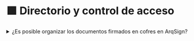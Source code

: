# 🟪 Directorio y control de acceso

<details>

<summary>¿Es posible organizar los documentos firmados en cofres en ArqSign?</summary>

Para organizar los documentos, puedes acceder a uno de los tutoriales a continuación:&#x20;

* [<mark style="color:blue;">Estructura de directorios para clientes que aún no han firmado documentos</mark>](../diretorios/documentos/configuracion-de-directorios-para-clientes-que-aun-no-han-firmado-documentos.md).
* [<mark style="color:blue;">Estructura de directorios para clientes que ya han firmado documentos.</mark>](../diretorios/documentos/configuracion-de-directorios-para-clientes-que-ya-han-firmado-documentos.md)

O seguir el paso a paso descrito a continuación:

**Cómo Crear Estructura de Directorios:**

1\. Revisa los permisos de los usuarios dejando solo tu usuario como Administrador Global, lo que evitará que otros usuarios accedan a todas las carpetas y documentos. Para esto, accede al menú [<mark style="color:blue;">Administración > Usuarios</mark>](../administracao/administracao/usuarios.md).

2\. Crea la estructura de directorios en el menú [<mark style="color:blue;">Documentos</mark>](../diretorios/documentos/).

3.Si ya tienes documentos en la carpeta raíz, muévalos a las carpetas correspondientes en el menú[ <mark style="color:blue;">Documentos</mark>](../diretorios/documentos/).

**Cómo definir Permisos de acceso a los Directorios:**

1\. Para facilitar, crea grupos de usuarios (ejemplo: por sectores o funciones) en el menú [<mark style="color:blue;">Administración > Grupo de Usuarios</mark>](../administracao/administracao/grupo-de-usuarios.md), como en el siguiente ejemplo:

a) Comercial – Gerencia (Perfil de Directorios – Administrador)&#x20;

b) Comercial – Vendedores (Perfil de Directorios – Colaborador)

c) Comercial – Otras funciones con función de lectura (Perfil de Directorios – Lector)&#x20;

2\. Inserta los grupos creados en la carpeta raíz y habilita permiso de lectura para todos a través del menú [<mark style="color:blue;">Documentos > Acciones</mark>](../diretorios/documentos/#acoes-individuais-subdiretorios).

3\. Ajusta los permisos de las carpetas sectoriales en el menú [<mark style="color:blue;">Documentos</mark>](../diretorios/documentos/) y selecciona la carpeta [<mark style="color:blue;">Acciones > Editar permisos</mark>](../diretorios/documentos/#acoes-individuais-subdiretorios).

4\. Crea o edita usuarios y ajusta permisos de acceso según la tabla a continuación. Haz clic en la imagen para ampliar.&#x20;

![](<../.gitbook/assets/image (156).png>)

**Permisos para Directorios:**

Solo el Administrador Global de la cuenta tendrá acceso al menú de directorios, por lo que es tan importante cuidar que solo personas sin restricciones de acceso tengan este perfil. A continuación, algunas de las acciones permitidas al Administrador Global en el menú Directorios:

**1. Perfil de usuarios** – Perfil definido durante la creación del usuario y que designa las acciones del usuario en la plataforma. Actualmente hay dos opciones: Remitente de Documentos y Administrador Global.

a) Remitente de Documentos – Usuario sin permiso de acceso a las funcionalidades de gestión de la plataforma.

b) Administrador Global – Usuarios con permiso de acceso a todas las funcionalidades de la plataforma.&#x20;

**2. Perfil de Directorios** – Perfil que designa la permiso de acceso del usuario o grupo a Directorios. Los perfiles de directorio pueden ser: Administrador, Colaborador y Lector.&#x20;

a) Administrador – Un usuario o grupo de usuarios con este perfil de directorios puede consultar y descargar contenido, incluir, mover, compartir y renombrar documentos, eliminar o incluir nuevas carpetas, además de poder cambiar permisos de acceso. &#x20;

b) Colaborador – Un usuario o grupo de usuarios con este perfil de directorios puede consultar y descargar contenido, incluir, mover, compartir y renombrar documentos en la carpeta a la que tiene este perfil.

c) Lector – Un usuario o grupo de usuarios con este perfil de directorios solo puede consultar y descargar el contenido de la carpeta y documentos. &#x20;

[<mark style="color:blue;">Haz clic aquí</mark>](https://www.youtube.com/watch?v=FHTsOb1LLSo) y mira el video explicativo.

</details>

